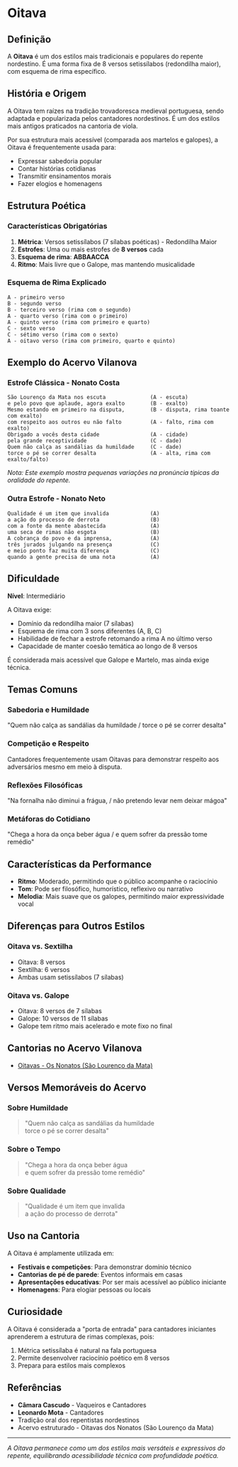 # Oitava

## Definição

A **Oitava** é um dos estilos mais tradicionais e populares do repente nordestino. É uma forma fixa de 8 versos setissílabos (redondilha maior), com esquema de rima específico.

## História e Origem

A Oitava tem raízes na tradição trovadoresca medieval portuguesa, sendo adaptada e popularizada pelos cantadores nordestinos. É um dos estilos mais antigos praticados na cantoria de viola.

Por sua estrutura mais acessível (comparada aos martelos e galopes), a Oitava é frequentemente usada para:
- Expressar sabedoria popular
- Contar histórias cotidianas
- Transmitir ensinamentos morais
- Fazer elogios e homenagens

## Estrutura Poética

### Características Obrigatórias

1. **Métrica**: Versos setissílabos (7 sílabas poéticas) - Redondilha Maior
2. **Estrofes**: Uma ou mais estrofes de **8 versos** cada
3. **Esquema de rima**: **ABBAACCA**
4. **Ritmo**: Mais livre que o Galope, mas mantendo musicalidade

### Esquema de Rima Explicado

```
A - primeiro verso
B - segundo verso
B - terceiro verso (rima com o segundo)
A - quarto verso (rima com o primeiro)
A - quinto verso (rima com primeiro e quarto)
C - sexto verso
C - sétimo verso (rima com o sexto)
A - oitavo verso (rima com primeiro, quarto e quinto)
```

## Exemplo do Acervo Vilanova

### Estrofe Clássica - Nonato Costa

```
São Lourenço da Mata nos escuta              (A - escuta)
e pelo povo que aplaude, agora exalto        (B - exalto)
Mesmo estando em primeiro na disputa,        (B - disputa, rima toante com exalto)
com respeito aos outros eu não falto         (A - falto, rima com exalto)
Obrigado a vocês desta cidade                (A - cidade)
pela grande receptividade                    (C - dade)
Quem não calça as sandálias da humildade     (C - dade)
torce o pé se correr desalta                 (A - alta, rima com exalto/falto)
```

*Nota: Este exemplo mostra pequenas variações na pronúncia típicas da oralidade do repente.*

### Outra Estrofe - Nonato Neto

```
Qualidade é um item que invalida             (A)
a ação do processo de derrota                (B)
com a fonte da mente abastecida              (A)
uma seca de rimas não esgota                 (B)
A cobrança do povo e da imprensa,            (A)
três jurados julgando na presença            (C)
e meio ponto faz muita diferença             (C)
quando a gente precisa de uma nota           (A)
```

## Dificuldade

**Nível**: Intermediário

A Oitava exige:
- Domínio da redondilha maior (7 sílabas)
- Esquema de rima com 3 sons diferentes (A, B, C)
- Habilidade de fechar a estrofe retomando a rima A no último verso
- Capacidade de manter coesão temática ao longo de 8 versos

É considerada mais acessível que Galope e Martelo, mas ainda exige técnica.

## Temas Comuns

### Sabedoria e Humildade
"Quem não calça as sandálias da humildade / torce o pé se correr desalta"

### Competição e Respeito
Cantadores frequentemente usam Oitavas para demonstrar respeito aos adversários mesmo em meio à disputa.

### Reflexões Filosóficas
"Na fornalha não diminui a frágua, / não pretendo levar nem deixar mágoa"

### Metáforas do Cotidiano
"Chega a hora da onça beber água / e quem sofrer da pressão tome remédio"

## Características da Performance

- **Ritmo**: Moderado, permitindo que o público acompanhe o raciocínio
- **Tom**: Pode ser filosófico, humorístico, reflexivo ou narrativo
- **Melodia**: Mais suave que os galopes, permitindo maior expressividade vocal

## Diferenças para Outros Estilos

### Oitava vs. Sextilha
- Oitava: 8 versos
- Sextilha: 6 versos
- Ambas usam setissílabos (7 sílabas)

### Oitava vs. Galope
- Oitava: 8 versos de 7 sílabas
- Galope: 10 versos de 11 sílabas
- Galope tem ritmo mais acelerado e mote fixo no final

## Cantorias no Acervo Vilanova

- [Oitavas - Os Nonatos (São Lourenço da Mata)](../repentes/oitavas-dos-nonatos.txt)

## Versos Memoráveis do Acervo

### Sobre Humildade
> "Quem não calça as sandálias da humildade  
> torce o pé se correr desalta"

### Sobre o Tempo
> "Chega a hora da onça beber água  
> e quem sofrer da pressão tome remédio"

### Sobre Qualidade
> "Qualidade é um item que invalida  
> a ação do processo de derrota"

## Uso na Cantoria

A Oitava é amplamente utilizada em:
- **Festivais e competições**: Para demonstrar domínio técnico
- **Cantorias de pé de parede**: Eventos informais em casas
- **Apresentações educativas**: Por ser mais acessível ao público iniciante
- **Homenagens**: Para elogiar pessoas ou locais

## Curiosidade

A Oitava é considerada a "porta de entrada" para cantadores iniciantes aprenderem a estrutura de rimas complexas, pois:
1. Métrica setissílaba é natural na fala portuguesa
2. Permite desenvolver raciocínio poético em 8 versos
3. Prepara para estilos mais complexos

## Referências

- **Câmara Cascudo** - Vaqueiros e Cantadores
- **Leonardo Mota** - Cantadores
- Tradição oral dos repentistas nordestinos
- Acervo estruturado - Oitavas dos Nonatos (São Lourenço da Mata)

---

*A Oitava permanece como um dos estilos mais versáteis e expressivos do repente, equilibrando acessibilidade técnica com profundidade poética.*

